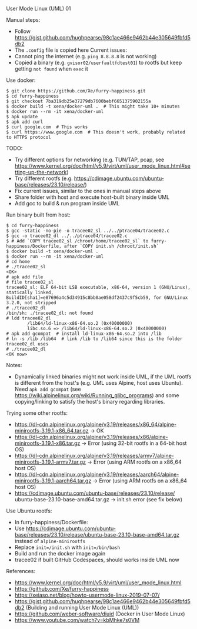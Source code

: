 User Mode Linux (UML) 01

Manual steps:
- Follow https://gist.github.com/hughpearse/98c1ae466e9462b44e305649fbfd5db2
- The `.config` file is copied here
Current issues:
- Cannot ping the internet (e.g. `ping 8.8.8.8` is not working)
- Copied a binary (e.g. `gvisor02/userfaultfdtest01`) to rootfs but keep getting `not found` when `exec` it

Use docker:
```
$ git clone https://github.com/Xe/furry-happiness.git
$ cd furry-happiness
$ git checkout 7ba319db25e37279db7600bebf6651375902155a
$ docker build -t xena/docker-uml .  # This might take 10+ minutes
$ docker run --rm -it xena/docker-uml
$ apk update
$ apk add curl
$ curl google.com  # This works
$ curl https://www.google.com  # This doesn't work, probably related to HTTPS protocol
```
TODO:
- Try different options for networking (e.g. TUN/TAP, pcap, see https://www.kernel.org/doc/html/v5.9/virt/uml/user_mode_linux.html#setting-up-the-network)
- Try different rootfs (e.g. https://cdimage.ubuntu.com/ubuntu-base/releases/23.10/release/)
- Fix current issues, similar to the ones in manual steps above
- Share folder with host and execute host-built binary inside UML
- Add gcc to build & run program inside UML

Run binary built from host:
```
$ cd furry-happiness
$ gcc -static -no-pie -o tracee02_sl ../../ptrace04/tracee02.c
$ gcc -o tracee02_dl ../../ptrace04/tracee02.c
$ # Add `COPY tracee02_sl /chroot/home/tracee02_sl` to furry-happiness/Dockerfile, after `COPY init.sh /chroot/init.sh`
$ docker build -t xena/docker-uml .
$ docker run --rm -it xena/docker-uml
# cd home
# ./tracee02_sl
<OK>
# apk add file
# file tracee02_sl
tracee02_sl: ELF 64-bit LSB executable, x86-64, version 1 (GNU/Linux), statically linked, BuildID[sha1]=e87696a4c5d34915c8bb0ae058df2437c9f5cb59, for GNU/Linux 3.2.0, not stripped
# ./tracee02_dl
/bin/sh: ./tracee02_dl: not found
# ldd tracee02_dl 
        /lib64/ld-linux-x86-64.so.2 (0x40000000)
        libc.so.6 => /lib64/ld-linux-x86-64.so.2 (0x40000000)
# apk add gcompat  # install ld-linux-x86-64.so.2 into /lib 
# ln -s /lib /lib64  # link /lib to /lib64 since this is the folder tracee02_dl uses
# ./tracee02_dl
<OK now>
```
Notes:
- Dynamically linked binaries might not work inside UML, if the UML rootfs is different from the host's (e.g. UML uses Alpine, host uses Ubuntu). Need `apk add gcompat` (see https://wiki.alpinelinux.org/wiki/Running_glibc_programs) and some copying/linking to satisfy the host's binary regarding libraries.

Trying some other rootfs:
- https://dl-cdn.alpinelinux.org/alpine/v3.19/releases/x86_64/alpine-minirootfs-3.19.1-x86_64.tar.gz -> OK
- https://dl-cdn.alpinelinux.org/alpine/v3.19/releases/x86/alpine-minirootfs-3.19.1-x86.tar.gz -> Error (using 32-bit rootfs in a 64-bit host OS)
- https://dl-cdn.alpinelinux.org/alpine/v3.19/releases/armv7/alpine-minirootfs-3.19.1-armv7.tar.gz -> Error (using ARM rootfs on a x86_64 host OS)
- https://dl-cdn.alpinelinux.org/alpine/v3.19/releases/aarch64/alpine-minirootfs-3.19.1-aarch64.tar.gz -> Error (using ARM rootfs on a x86_64 host OS)
- https://cdimage.ubuntu.com/ubuntu-base/releases/23.10/release/ ubuntu-base-23.10-base-amd64.tar.gz -> init.sh error (see fix below)

Use Ubuntu rootfs:
- In furry-happiness/Dockerfile:
- Use https://cdimage.ubuntu.com/ubuntu-base/releases/23.10/release/ubuntu-base-23.10-base-amd64.tar.gz instead of `alpine-minirootfs`
- Replace `init=/init.sh` with `init=/bin/bash`
- Build and run the docker image again
- tracee02 if built GitHub Codespaces, should works inside UML now

References:
- https://www.kernel.org/doc/html/v5.9/virt/uml/user_mode_linux.html
- https://github.com/Xe/furry-happiness
- https://xeiaso.net/blog/howto-usermode-linux-2019-07-07/
- https://gist.github.com/hughpearse/98c1ae466e9462b44e305649fbfd5db2 (Building and running User Mode Linux (UML))
- https://github.com/weber-software/diuid (Docker in User Mode Linux)
- https://www.youtube.com/watch?v=kbMhke7s0VM